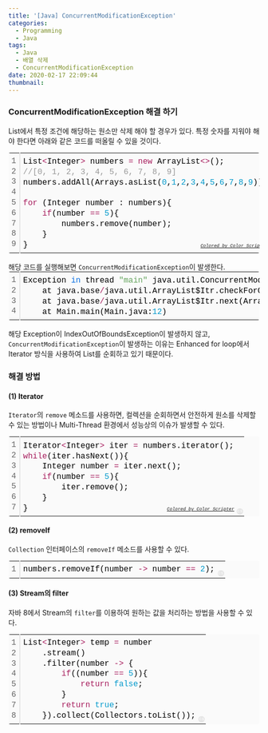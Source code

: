 ```yaml
---
title: '[Java] ConcurrentModificationException'
categories:
  - Programming
  - Java
tags:
  - Java
  - 배열 삭제
  - ConcurrentModificationException
date: 2020-02-17 22:09:44
thumbnail:
---
```

### ConcurrentModificationException 해결 하기
List에서 특정 조건에 해당하는 원소만 삭제 해야 할 경우가 있다.
특정 숫자를 지워야 해야 한다면 아래와 같은 코드를 떠올릴 수 있을 것이다.
<div class="colorscripter-code" style="font-size:12px;color:#010101;font-family:Consolas, 'Liberation Mono', Menlo, Courier, monospace !important; position:relative !important;overflow:auto"><table class="colorscripter-code-table" style="margin:0;padding:0;border:none;background-color:#fafafa;border-radius:4px;" cellspacing="0" cellpadding="0"><tr><td style="padding:6px;border-right:2px solid #e5e5e5"><div style="margin:0;padding:0;word-break:normal;text-align:right;color:#666;font-family:Consolas, 'Liberation Mono', Menlo, Courier, monospace !important;line-height:130%"><div style="line-height:130%">1</div><div style="line-height:130%">2</div><div style="line-height:130%">3</div><div style="line-height:130%">4</div><div style="line-height:130%">5</div><div style="line-height:130%">6</div><div style="line-height:130%">7</div><div style="line-height:130%">8</div><div style="line-height:130%">9</div></div></td><td style="padding:6px 0;text-align:left"><div style="margin:0;padding:0;color:#010101;font-family:Consolas, 'Liberation Mono', Menlo, Courier, monospace !important;line-height:130%"><div style="padding:0 6px; white-space:pre; line-height:130%">List<span style="color:#0086b3"></span><span style="color:#a71d5d">&lt;</span>Integer<span style="color:#0086b3"></span><span style="color:#a71d5d">&gt;</span>&nbsp;numbers&nbsp;<span style="color:#0086b3"></span><span style="color:#a71d5d">=</span>&nbsp;<span style="color:#a71d5d">new</span>&nbsp;ArrayList<span style="color:#0086b3"></span><span style="color:#a71d5d">&lt;</span><span style="color:#0086b3"></span><span style="color:#a71d5d">&gt;</span>();</div><div style="padding:0 6px; white-space:pre; line-height:130%"><span style="color:#999999">//[0,&nbsp;1,&nbsp;2,&nbsp;3,&nbsp;4,&nbsp;5,&nbsp;6,&nbsp;7,&nbsp;8,&nbsp;9]</span></div><div style="padding:0 6px; white-space:pre; line-height:130%">numbers.addAll(Arrays.asList(<span style="color:#0099cc">0</span>,<span style="color:#0099cc">1</span>,<span style="color:#0099cc">2</span>,<span style="color:#0099cc">3</span>,<span style="color:#0099cc">4</span>,<span style="color:#0099cc">5</span>,<span style="color:#0099cc">6</span>,<span style="color:#0099cc">7</span>,<span style="color:#0099cc">8</span>,<span style="color:#0099cc">9</span>));</div><div style="padding:0 6px; white-space:pre; line-height:130%">&nbsp;</div><div style="padding:0 6px; white-space:pre; line-height:130%"><span style="color:#a71d5d">for</span>&nbsp;(Integer&nbsp;number&nbsp;:&nbsp;numbers){</div><div style="padding:0 6px; white-space:pre; line-height:130%">&nbsp;&nbsp;&nbsp;&nbsp;<span style="color:#a71d5d">if</span>(number&nbsp;<span style="color:#0086b3"></span><span style="color:#a71d5d">=</span><span style="color:#0086b3"></span><span style="color:#a71d5d">=</span>&nbsp;<span style="color:#0099cc">5</span>){</div><div style="padding:0 6px; white-space:pre; line-height:130%">&nbsp;&nbsp;&nbsp;&nbsp;&nbsp;&nbsp;&nbsp;&nbsp;numbers.remove(number);</div><div style="padding:0 6px; white-space:pre; line-height:130%">&nbsp;&nbsp;&nbsp;&nbsp;}</div><div style="padding:0 6px; white-space:pre; line-height:130%">}</div></div><div style="text-align:right;margin-top:-13px;margin-right:5px;font-size:9px;font-style:italic"><a href="http://colorscripter.com/info#e" target="_blank" style="color:#e5e5e5text-decoration:none">Colored by Color Scripter</a></div></td><td style="vertical-align:bottom;padding:0 2px 4px 0"><a href="http://colorscripter.com/info#e" target="_blank" style="text-decoration:none;color:white"><span style="font-size:9px;word-break:normal;background-color:#e5e5e5;color:white;border-radius:10px;padding:1px">cs</span></a></td></tr></table></div>
<br/>
해당 코드를 실행해보면 <code>ConcurrentModificationException</code>이 발생한다.
<div class="colorscripter-code" style="font-size:12px;color:#010101;font-family:Consolas, 'Liberation Mono', Menlo, Courier, monospace !important; position:relative !important;overflow:auto"><table class="colorscripter-code-table" style="margin:0;padding:0;border:none;background-color:#fafafa;border-radius:4px;" cellspacing="0" cellpadding="0"><tr><td style="padding:6px;border-right:2px solid #e5e5e5"><div style="margin:0;padding:0;word-break:normal;text-align:right;color:#666;font-family:Consolas, 'Liberation Mono', Menlo, Courier, monospace !important;line-height:130%"><div style="line-height:130%">1</div><div style="line-height:130%">2</div><div style="line-height:130%">3</div><div style="line-height:130%">4</div></div></td><td style="padding:6px 0;text-align:left"><div style="margin:0;padding:0;color:#010101;font-family:Consolas, 'Liberation Mono', Menlo, Courier, monospace !important;line-height:130%"><div style="padding:0 6px; white-space:pre; line-height:130%">Exception&nbsp;<span style="color:#066de2">in</span>&nbsp;thread&nbsp;<span style="color:#63a35c">"main"</span>&nbsp;java.util.ConcurrentModificationException</div><div style="padding:0 6px; white-space:pre; line-height:130%">&nbsp;&nbsp;&nbsp;&nbsp;at&nbsp;java.base<span style="color:#0086b3"></span><span style="color:#a71d5d">/</span>java.util.ArrayList$Itr.checkForComodification(ArrayList.java:<span style="color:#0099cc">937</span>)</div><div style="padding:0 6px; white-space:pre; line-height:130%">&nbsp;&nbsp;&nbsp;&nbsp;at&nbsp;java.base<span style="color:#0086b3"></span><span style="color:#a71d5d">/</span>java.util.ArrayList$Itr.next(ArrayList.java:<span style="color:#0099cc">891</span>)</div><div style="padding:0 6px; white-space:pre; line-height:130%">&nbsp;&nbsp;&nbsp;&nbsp;at&nbsp;Main.main(Main.java:<span style="color:#0099cc">12</span>)</div></div><div style="text-align:right;margin-top:-13px;margin-right:5px;font-size:9px;font-style:italic"><a href="http://colorscripter.com/info#e" target="_blank" style="color:#e5e5e5text-decoration:none">Colored by Color Scripter</a></div></td><td style="vertical-align:bottom;padding:0 2px 4px 0"><a href="http://colorscripter.com/info#e" target="_blank" style="text-decoration:none;color:white"><span style="font-size:9px;word-break:normal;background-color:#e5e5e5;color:white;border-radius:10px;padding:1px">cs</span></a></td></tr></table></div>
<br/>
해당 Exception이 IndexOutOfBoundsException이 발생하지 않고, <code>ConcurrentModificationException</code>이 발생하는 이유는 Enhanced for loop에서 Iterator 방식을 사용하여 List를 순회하고 있기 때문이다.
<br/>

### 해결 방법
#### (1) Iterator
<code>Iterator</code>의 <code>remove</code> 메소드를 사용하면, 컬렉션을 순회하면서 안전하게 원소를 삭제할 수 있는 방법이나 Multi-Thread 환경에서 성능상의 이슈가 발생할 수 있다.
<div class="colorscripter-code" style="font-size:12px;color:#010101;font-family:Consolas, 'Liberation Mono', Menlo, Courier, monospace !important; position:relative !important;overflow:auto"><table class="colorscripter-code-table" style="margin:0;padding:0;border:none;background-color:#fafafa;border-radius:4px;" cellspacing="0" cellpadding="0"><tr><td style="padding:6px;border-right:2px solid #e5e5e5"><div style="margin:0;padding:0;word-break:normal;text-align:right;color:#666;font-family:Consolas, 'Liberation Mono', Menlo, Courier, monospace !important;line-height:130%"><div style="line-height:130%">1</div><div style="line-height:130%">2</div><div style="line-height:130%">3</div><div style="line-height:130%">4</div><div style="line-height:130%">5</div><div style="line-height:130%">6</div><div style="line-height:130%">7</div></div></td><td style="padding:6px 0;text-align:left"><div style="margin:0;padding:0;color:#010101;font-family:Consolas, 'Liberation Mono', Menlo, Courier, monospace !important;line-height:130%"><div style="padding:0 6px; white-space:pre; line-height:130%">Iterator<span style="color:#0086b3"></span><span style="color:#a71d5d">&lt;</span>Integer<span style="color:#0086b3"></span><span style="color:#a71d5d">&gt;</span>&nbsp;iter&nbsp;<span style="color:#0086b3"></span><span style="color:#a71d5d">=</span>&nbsp;numbers.iterator();</div><div style="padding:0 6px; white-space:pre; line-height:130%"><span style="color:#a71d5d">while</span>(iter.hasNext()){</div><div style="padding:0 6px; white-space:pre; line-height:130%">&nbsp;&nbsp;&nbsp;&nbsp;Integer&nbsp;number&nbsp;<span style="color:#0086b3"></span><span style="color:#a71d5d">=</span>&nbsp;iter.next();</div><div style="padding:0 6px; white-space:pre; line-height:130%">&nbsp;&nbsp;&nbsp;&nbsp;<span style="color:#a71d5d">if</span>(number&nbsp;<span style="color:#0086b3"></span><span style="color:#a71d5d">=</span><span style="color:#0086b3"></span><span style="color:#a71d5d">=</span>&nbsp;<span style="color:#0099cc">5</span>){</div><div style="padding:0 6px; white-space:pre; line-height:130%">&nbsp;&nbsp;&nbsp;&nbsp;&nbsp;&nbsp;&nbsp;&nbsp;iter.remove();</div><div style="padding:0 6px; white-space:pre; line-height:130%">&nbsp;&nbsp;&nbsp;&nbsp;}</div><div style="padding:0 6px; white-space:pre; line-height:130%">}</div></div><div style="text-align:right;margin-top:-13px;margin-right:5px;font-size:9px;font-style:italic"><a href="http://colorscripter.com/info#e" target="_blank" style="color:#e5e5e5text-decoration:none">Colored by Color Scripter</a></div></td><td style="vertical-align:bottom;padding:0 2px 4px 0"><a href="http://colorscripter.com/info#e" target="_blank" style="text-decoration:none;color:white"><span style="font-size:9px;word-break:normal;background-color:#e5e5e5;color:white;border-radius:10px;padding:1px">cs</span></a></td></tr></table></div>

#### (2) removeIf
<code>Collection</code> 인터페이스의 <code>removeIf</code> 메소드를 사용할 수 있다.
<div class="colorscripter-code" style="font-size:12px;color:#010101;font-family:Consolas, 'Liberation Mono', Menlo, Courier, monospace !important; position:relative !important;overflow:auto"><table class="colorscripter-code-table" style="margin:0;padding:0;border:none;background-color:#fafafa;border-radius:4px;" cellspacing="0" cellpadding="0"><tr><td style="padding:6px;border-right:2px solid #e5e5e5"><div style="margin:0;padding:0;word-break:normal;text-align:right;color:#666;font-family:Consolas, 'Liberation Mono', Menlo, Courier, monospace !important;line-height:130%"><div style="line-height:130%">1</div></div></td><td style="padding:6px 0;text-align:left"><div style="margin:0;padding:0;color:#010101;font-family:Consolas, 'Liberation Mono', Menlo, Courier, monospace !important;line-height:130%"><div style="padding:0 6px; white-space:pre; line-height:130%">numbers.removeIf(number&nbsp;<span style="color:#0086b3"></span><span style="color:#a71d5d">-</span><span style="color:#0086b3"></span><span style="color:#a71d5d">&gt;</span>&nbsp;number&nbsp;<span style="color:#0086b3"></span><span style="color:#a71d5d">=</span><span style="color:#0086b3"></span><span style="color:#a71d5d">=</span>&nbsp;<span style="color:#0099cc">2</span>);</div></div></td><td style="vertical-align:bottom;padding:0 2px 4px 0"><a href="http://colorscripter.com/info#e" target="_blank" style="text-decoration:none;color:white"><span style="font-size:9px;word-break:normal;background-color:#e5e5e5;color:white;border-radius:10px;padding:1px">cs</span></a></td></tr></table></div>


#### (3) Stream의 filter

자바 8에서 Stream의 <code>filter</code>를 이용하여 원하는 값을 처리하는 방법을 사용할 수 있다.
<div class="colorscripter-code" style="font-size:12px;color:#010101;font-family:Consolas, 'Liberation Mono', Menlo, Courier, monospace !important; position:relative !important;overflow:auto"><table class="colorscripter-code-table" style="margin:0;padding:0;border:none;background-color:#fafafa;border-radius:4px;" cellspacing="0" cellpadding="0"><tr><td style="padding:6px;border-right:2px solid #e5e5e5"><div style="margin:0;padding:0;word-break:normal;text-align:right;color:#666;font-family:Consolas, 'Liberation Mono', Menlo, Courier, monospace !important;line-height:130%"><div style="line-height:130%">1</div><div style="line-height:130%">2</div><div style="line-height:130%">3</div><div style="line-height:130%">4</div><div style="line-height:130%">5</div><div style="line-height:130%">6</div><div style="line-height:130%">7</div><div style="line-height:130%">8</div></div></td><td style="padding:6px 0;text-align:left"><div style="margin:0;padding:0;color:#010101;font-family:Consolas, 'Liberation Mono', Menlo, Courier, monospace !important;line-height:130%"><div style="padding:0 6px; white-space:pre; line-height:130%">List<span style="color:#0086b3"></span><span style="color:#a71d5d">&lt;</span>Integer<span style="color:#0086b3"></span><span style="color:#a71d5d">&gt;</span>&nbsp;temp&nbsp;<span style="color:#0086b3"></span><span style="color:#a71d5d">=</span>&nbsp;number</div><div style="padding:0 6px; white-space:pre; line-height:130%">&nbsp;&nbsp;&nbsp;&nbsp;.stream()</div><div style="padding:0 6px; white-space:pre; line-height:130%">&nbsp;&nbsp;&nbsp;&nbsp;.filter(number&nbsp;<span style="color:#0086b3"></span><span style="color:#a71d5d">-</span><span style="color:#0086b3"></span><span style="color:#a71d5d">&gt;</span>&nbsp;{</div><div style="padding:0 6px; white-space:pre; line-height:130%">&nbsp;&nbsp;&nbsp;&nbsp;&nbsp;&nbsp;&nbsp;&nbsp;<span style="color:#a71d5d">if</span>((number&nbsp;<span style="color:#0086b3"></span><span style="color:#a71d5d">=</span><span style="color:#0086b3"></span><span style="color:#a71d5d">=</span>&nbsp;<span style="color:#0099cc">5</span>)){</div><div style="padding:0 6px; white-space:pre; line-height:130%">&nbsp;&nbsp;&nbsp;&nbsp;&nbsp;&nbsp;&nbsp;&nbsp;&nbsp;&nbsp;&nbsp;&nbsp;<span style="color:#a71d5d">return</span>&nbsp;<span style="color:#0099cc">false</span>;</div><div style="padding:0 6px; white-space:pre; line-height:130%">&nbsp;&nbsp;&nbsp;&nbsp;&nbsp;&nbsp;&nbsp;&nbsp;}</div><div style="padding:0 6px; white-space:pre; line-height:130%">&nbsp;&nbsp;&nbsp;&nbsp;&nbsp;&nbsp;&nbsp;&nbsp;<span style="color:#a71d5d">return</span>&nbsp;<span style="color:#0099cc">true</span>;</div><div style="padding:0 6px; white-space:pre; line-height:130%">&nbsp;&nbsp;&nbsp;&nbsp;}).collect(Collectors.toList());</div></div></td><td style="vertical-align:bottom;padding:0 2px 4px 0"><a href="http://colorscripter.com/info#e" target="_blank" style="text-decoration:none;color:white"><span style="font-size:9px;word-break:normal;background-color:#e5e5e5;color:white;border-radius:10px;padding:1px">cs</span></a></td></tr></table></div>
